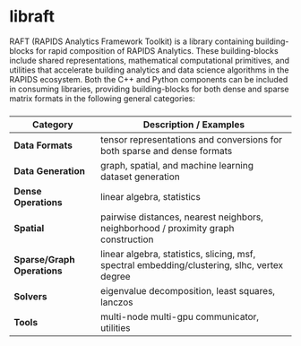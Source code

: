 # libraft

RAFT (RAPIDS Analytics Framework Toolkit) is a library containing building-blocks for rapid composition of RAPIDS Analytics. These building-blocks include shared representations, mathematical computational primitives, and utilities that accelerate building analytics and data science algorithms in the RAPIDS ecosystem. Both the C++ and Python components can be included in consuming libraries, providing building-blocks for both dense and sparse matrix formats in the following general categories:

#####
| Category | Description / Examples |
| --- | --- |
| **Data Formats** | tensor representations and conversions for both sparse and dense formats |
| **Data Generation** | graph, spatial, and machine learning dataset generation |
| **Dense Operations** | linear algebra, statistics |
| **Spatial** | pairwise distances, nearest neighbors, neighborhood / proximity graph construction |
| **Sparse/Graph Operations** | linear algebra, statistics, slicing, msf, spectral embedding/clustering, slhc, vertex degree |
| **Solvers** | eigenvalue decomposition, least squares, lanczos |
| **Tools** | multi-node multi-gpu communicator, utilities |
